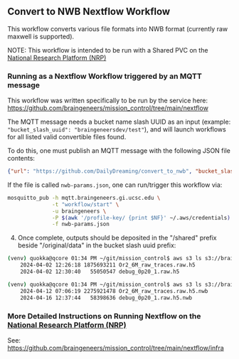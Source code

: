 ## Convert to NWB Nextflow Workflow

This workflow converts various file formats into NWB format (currently raw maxwell is supported).

NOTE: This workflow is intended to be run with a Shared PVC on the [National Research Platform (NRP)](https://portal.nrp-nautilus.io)

### Running as a Nextflow Workflow triggered by an MQTT message

This workflow was written specifically to be run by the service here: https://github.com/braingeneers/mission_control/tree/main/nextflow

The MQTT message needs a bucket name slash UUID as an input (example: `"bucket_slash_uuid": "braingeneersdev/test"`), and will launch workflows for all listed valid convertible files found.

To do this, one must publish an MQTT message with the following JSON file contents:

```json
{"url": "https://github.com/DailyDreaming/convert_to_nwb", "bucket_slash_uuid": "braingeneersdev/test"}
```

If the file is called `nwb-params.json`, one can run/trigger this workflow via:

```bash
mosquitto_pub -h mqtt.braingeneers.gi.ucsc.edu \
              -t "workflow/start" \
              -u braingeneers \
              -P $(awk '/profile-key/ {print $NF}' ~/.aws/credentials) \
              -f nwb-params.json
```

4. Once complete, outputs should be deposited in the "/shared" prefix beside "/original/data" in the bucket slash uuid prefix:

```bash
(venv) quokka@qcore 01:34 PM ~/git/mission_control$ aws s3 ls s3://braingeneersdev/test/original/data/
    2024-04-02 12:26:18 1875693211 Or2_6M_raw_traces.raw.h5
    2024-04-02 12:30:40   55050547 debug_0p20_1.raw.h5

(venv) quokka@qcore 01:34 PM ~/git/mission_control$ aws s3 ls s3://braingeneersdev/test/shared/
    2024-04-12 07:06:19 2275921478 Or2_6M_raw_traces.raw.h5.nwb
    2024-04-16 12:37:44   58398636 debug_0p20_1.raw.h5.nwb
```

### More Detailed Instructions on Running Nextflow on the [National Research Platform (NRP)](https://portal.nrp-nautilus.io)

See: https://github.com/braingeneers/mission_control/tree/main/nextflow/infra
